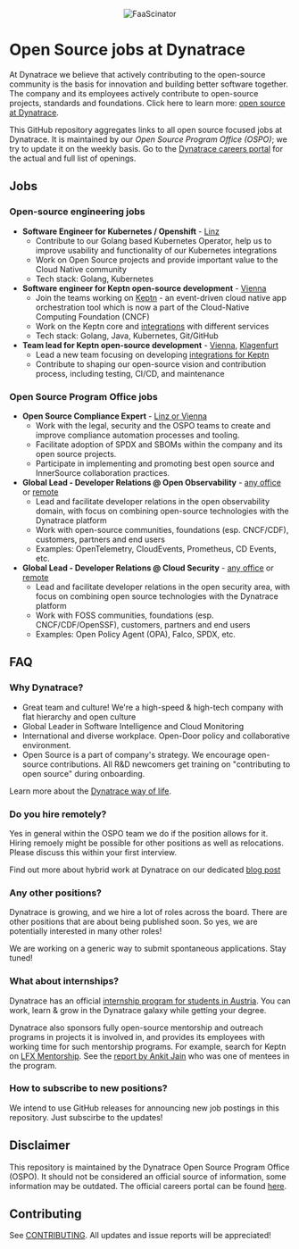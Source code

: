 <p align="center"><img src="images/dynatrace-wide.png" alt="FaaScinator"></p>

# Open Source jobs at Dynatrace

At Dynatrace we believe that actively contributing to the open-source community
is the basis for innovation and building better software together.
The company and its employees actively contribute to 
open-source projects, standards and foundations.
Click here to learn more: [open source at Dynatrace](https://engineering.dynatrace.com/open-source/).

This GitHub repository aggregates links to all open source focused jobs at Dynatrace.
It is maintained by our _Open Source Program Office (OSPO)_;
we try to update it on the weekly basis.
Go to the [Dynatrace careers portal](https://careers.dynatrace.com/) for the actual and full list of openings.

## Jobs

### Open-source engineering jobs

- **Software Engineer for Kubernetes / Openshift** -
  [Linz](https://careers.dynatrace.com/jobs/f6cf76bf-d062-4a4a-af83-dd13cbf92c36/)
  - Contribute to our Golang based Kubernetes Operator, help us to improve usability and functionality of our Kubernetes integrations 
  - Work on Open Source projects and provide important value to the Cloud Native community 
  - Tech stack: Golang, Kubernetes
- **Software engineer for Keptn open-source development** - 
  [Vienna](https://careers.dynatrace.com/jobs/dae98ff2-9ca0-4ea5-8f89-2fdb26a1b2d8/)
  - Join the teams working on [Keptn](https://keptn.sh/) - an event-driven cloud native app orchestration tool
  which is now a part of the Cloud-Native Computing Foundation (CNCF)
  - Work on the Keptn core and [integrations](https://keptn.sh/docs/integrations/) with different services
  - Tech stack: Golang, Java, Kubernetes, Git/GitHub
- **Team lead for Keptn open-source development** - 
   [Vienna](https://careers.dynatrace.com/jobs/618abc66-39f9-4abc-b5cf-18e59e9665a0/),
   [Klagenfurt](https://careers.dynatrace.com/jobs/55462375-d289-49ac-bcb6-91c902f6b324/)
  - Lead a new team focusing on developing [integrations for Keptn](https://keptn.sh/docs/integrations/)
  - Contribute to shaping our open-source vision and contribution process, including testing, CI/CD, and maintenance

### Open Source Program Office jobs

- **Open Source Compliance Expert** -
  [Linz or Vienna](https://careers.dynatrace.com/jobs/b70701ce-c8ba-49f6-af2b-d8adf1a6ee7a/)
  - Work with the legal, security and the OSPO teams to create and improve compliance automation processes and tooling.
  - Facilitate adoption of SPDX and SBOMs within the company and its open source projects.
  - Participate in implementing and promoting best open source and InnerSource collaboration practices.
- **Global Lead - Developer Relations @ Open Observability** -
  [any office](https://careers.dynatrace.com/jobs/70df0568-f75f-49fc-8cb8-1ee9bdb6e530/) or
  [remote](https://careers.dynatrace.com/jobs/c21c91a7-2232-4f7a-af6d-10debbdebd35/)
  - Lead and facilitate developer relations in the open observability domain,
    with focus on combining open-source technologies with the Dynatrace platform
  - Work with open-source communities, foundations (esp. CNCF/CDF), customers, partners and end users
  - Examples: OpenTelemetry, CloudEvents, Prometheus, CD Events, etc.
- **Global Lead - Developer Relations @ Cloud Security** -
  [any office](https://careers.dynatrace.com/jobs/92c920b2-dbbc-4ab0-8f9e-752f8a881365/) or
  [remote](https://careers.dynatrace.com/jobs/c628540c-7017-425f-958c-749b0a7d5bf3/)
  - Lead and facilitate developer relations in the open security area,
    with focus on combining open source technologies with the Dynatrace platform
  - Work with FOSS communities, foundations (esp. CNCF/CDF/OpenSSF), customers, partners and end users
  - Examples: Open Policy Agent (OPA), Falco, SPDX, etc.


## FAQ

### Why Dynatrace?

* Great team and culture! We're a high-speed & high-tech company with flat hierarchy and open culture 
* Global Leader in Software Intelligence and Cloud Monitoring
* International and diverse workplace.
  Open-Door policy and collaborative environment.
* Open Source is a part of company's strategy.
  We encourage open-source contributions.
  All R&D newcomers get training on "contributing to open source" during onboarding.

Learn more about the [Dynatrace way of life](https://www.linkedin.com/company/dynatrace/life/4cadb4fe-56f9-4d8e-a50a-e3e0a3e87ea5/).

### Do you hire remotely?

Yes in general within the OSPO team we do if the position allows for it.
Hiring remoely might be possible for other positions as well as relocations.
Please discuss this within your first interview.

Find out more about hybrid work at Dynatrace on our dedicated [blog post](https://engineering.dynatrace.com/blog/what-is-the-future-of-work-at-dynatrace/) 

### Any other positions?

Dynatrace is growing, and we hire a lot of roles across the board.
There are other positions that are about being published soon.
So yes, we are potentially interested in many other roles!

We are working on a generic way to submit spontaneous applications.
Stay tuned!

### What about internships?

Dynatrace has an official [internship program for students in Austria](https://www.dynatrace.com/company/careers/austria/students/).
You can work, learn & grow in the Dynatrace galaxy while getting your degree.

Dynatrace also sponsors fully open-source mentorship and outreach programs
in projects it is involved in,
and provides its employees with working time for such mentorship programs.
For example, search for Keptn on [LFX Mentorship](https://mentorship.lfx.linuxfoundation.org/#projects_all).
See the [report by Ankit Jain](https://www.ankitjain28.me/communitybridge-mentee-with-keptn) who was one of mentees in the program.

### How to subscribe to new positions?

We intend to use GitHub releases for announcing new job postings in this repository.
Just subscirbe to the updates!

## Disclaimer

This repository is maintained by the Dynatrace Open Source Program Office (OSPO).
It should not be considered an official source of information,
some information may be outdated.
The official careers portal can be found [here](https://careers.dynatrace.com/).

## Contributing

See [CONTRIBUTING](./CONTRIBUTING.md).
All updates and issue reports will be appreciated!
